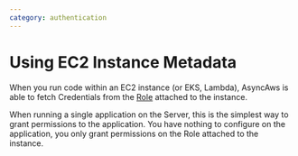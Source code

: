 ```yaml
---
category: authentication
---
```


# Using EC2 Instance Metadata

When you run code within an EC2 instance (or EKS, Lambda), AsyncAws is able to fetch Credentials from the
[Role](https://docs.aws.amazon.com/IAM/latest/UserGuide/id_roles.html) attached to the instance.

When running a single application on the Server, this is the simplest way to grant permissions to the application. You
have nothing to configure on the application, you only grant permissions on the Role attached to the instance.

